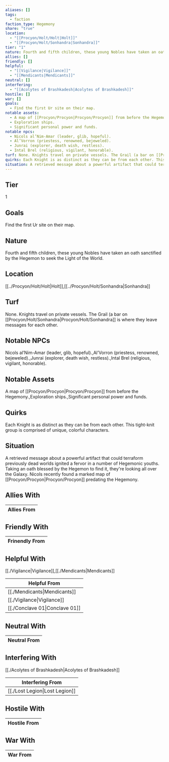 ```yaml
---
aliases: []
tags:
  - faction
faction_type: Hegemony
share: "true"
location:
  - "[[Procyon/Holt/Holt|Holt]]"
  - "[[Procyon/Holt/Sonhandra|Sonhandra]]"
tier: "1"
nature: Fourth and fifth children, these young Nobles have taken an oath sanctified by the Hegemon to seek the Light of the World.
allies: []
friendly: []
helpful:
  - "[[Vigilance|Vigilance]]"
  - "[[Mendicants|Mendicants]]"
neutral: []
interfering:
  - "[[Acolytes of Brashkadesh|Acolytes of Brashkadesh]]"
hostile: []
war: []
goals:
  - Find the first Ur site on their map.
notable assets:
  - A map of [[Procyon/Procyon|Procyon/Procyon]] from before the Hegemony.
  - Exploration ships.
  - Significant personal power and funds.
notable npcs:
  - Nicols al’Nim-Amar (leader, glib, hopeful).
  - Al’Vorron (priestess, renowned, bejeweled).
  - Junrai (explorer, death wish, restless).
  - Intal Brel (religious, vigilant, honorable).
turf: None. Knights travel on private vessels. The Grail (a bar on [[Procyon/Holt/Sonhandra|Procyon/Holt/Sonhandra]] is where they leave messages for each other.
quirks: Each Knight is as distinct as they can be from each other. This tight-knit group is comprised of unique, colorful characters.
situation: A retrieved message about a powerful artifact that could terraform previously dead worlds ignited a fervor in a number of Hegemonic youths. Taking an oath blessed by the Hegemon to find it, they're looking all over the Galaxy. Nicols recently found a marked map of [[Procyon/Procyon|Procyon/Procyon]] predating the Hegemony.
---
```

## Tier

1

## Goals

Find the first Ur site on their map.

## Nature

Fourth and fifth children, these young Nobles have taken an oath sanctified by the Hegemon to seek the Light of the World.

## Location

[[../Procyon/Holt/Holt|Holt]],[[../Procyon/Holt/Sonhandra|Sonhandra]]

## Turf

None. Knights travel on private vessels. The Grail (a bar on [[Procyon/Holt/Sonhandra|Procyon/Holt/Sonhandra]] is where they leave messages for each other.

## Notable NPCs

Nicols al’Nim-Amar (leader, glib, hopeful).,Al’Vorron (priestess, renowned, bejeweled).,Junrai (explorer, death wish, restless).,Intal Brel (religious, vigilant, honorable).

## Notable Assets

A map of [[Procyon/Procyon|Procyon/Procyon]] from before the Hegemony.,Exploration ships.,Significant personal power and funds.

## Quirks

Each Knight is as distinct as they can be from each other. This tight-knit group is comprised of unique, colorful characters.

## Situation

A retrieved message about a powerful artifact that could terraform previously dead worlds ignited a fervor in a number of Hegemonic youths. Taking an oath blessed by the Hegemon to find it, they're looking all over the Galaxy. Nicols recently found a marked map of [[Procyon/Procyon|Procyon/Procyon]] predating the Hegemony.

## Allies With



| Allies From |
| ----------- |


## Friendly With



| Frinendly From |
| -------------- |


## Helpful With

[[./Vigilance|Vigilance]],[[./Mendicants|Mendicants]]

| Helpful From                             |
| ---------------------------------------- |
| [[./Mendicants\|Mendicants]]   |
| [[./Vigilance\|Vigilance]]     |
| [[./Conclave 01\|Conclave 01]] |


## Neutral With




| Neutral From |
| ------------ |



## Interfering With

[[./Acolytes of Brashkadesh|Acolytes of Brashkadesh]]


| Interfering From                         |
| ---------------------------------------- |
| [[./Lost Legion\|Lost Legion]] |



## Hostile With




| Hostile From |
| ------------ |



## War With



| War From |
| -------- |

